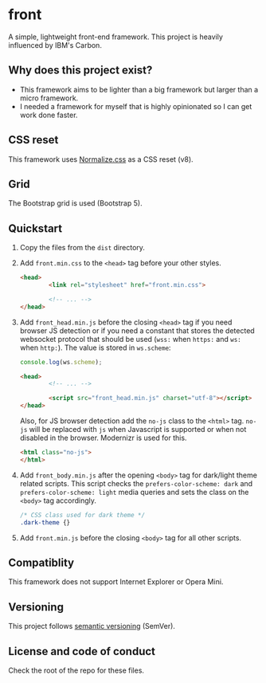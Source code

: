 # front
A simple, lightweight front-end framework. This project is heavily influenced
by IBM's Carbon.



## Why does this project exist?
- This framework aims to be lighter than a big framework but larger than a
  micro framework.
- I needed a framework for myself that is highly opinionated so I can get work
  done faster.



## CSS reset
This framework uses [Normalize.css][3] as a CSS reset (v8).



## Grid
The Bootstrap grid is used (Bootstrap 5).



## Quickstart

1. Copy the files from the `dist` directory.

1. Add `front.min.css` to the `<head>` tag before your other styles.
   ```html
   <head>
           <link rel="stylesheet" href="front.min.css">

           <!-- ... -->
   </head>
   ```

1. Add `front_head.min.js` before the closing `<head>` tag if you need browser
   JS detection or if you need a constant that stores the detected websocket
   protocol that should be used (`wss:` when `https:` and `ws:` when `http:`).
   The value is stored in `ws.scheme`:
   ```javascript
   console.log(ws.scheme);
   ```
   ```html
   <head>
           <!-- ... -->

           <script src="front_head.min.js" charset="utf-8"></script>
   </head>
   ```

   Also, for JS browser detection add the `no-js` class to the `<html>` tag.
   `no-js` will be replaced with `js` when Javascript is supported or when
   not disabled in the browser. Modernizr is used for this.
   ```html
   <html class="no-js">
   </html>
   ```

1. Add `front_body.min.js` after the opening `<body>` tag for dark/light theme
   related scripts. This script checks the `prefers-color-scheme: dark` and
   `prefers-color-scheme: light` media queries and sets the class on the `<body>`
   tag accordingly.
   ```css
   /* CSS class used for dark theme */
   .dark-theme {}
   ```

1. Add `front.min.js` before the closing `<body>` tag for all other scripts.



## Compatiblity
This framework does not support Internet Explorer or Opera Mini.



## Versioning
This project follows [semantic versioning][7] (SemVer).



## License and code of conduct
Check the root of the repo for these files.








[//]: # (Links)


[3]: https://github.com/necolas/normalize.css/
[4]: https://www.vitsoe.com/rw/about/good-design
[5]: https://en.wiktionary.org/wiki/classitis
[6]: https://hackernoon.com/bem-should-not-exist-6414005765d6
[7]: https://semver.org/
